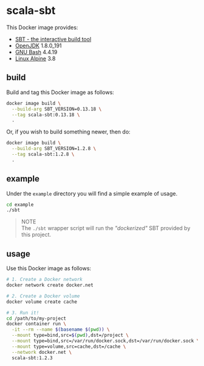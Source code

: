 # scala-sbt
This Docker image provides:

* [SBT - the interactive build tool](https://www.scala-sbt.org)
* [OpenJDK](http://openjdk.java.net/)  1.8.0_191
* [GNU Bash](https://www.gnu.org/software/bash/)  4.4.19
* [Linux Alpine](https://www.alpinelinux.org)  3.8


## build
Build and tag this Docker image as follows:

```bash
docker image build \
  --build-arg SBT_VERSION=0.13.18 \
  --tag scala-sbt:0.13.18 \
  .
```

Or, if you wish to build something newer, then do:

```bash
docker image build \
  --build-arg SBT_VERSION=1.2.8 \
  --tag scala-sbt:1.2.8 \
  .
```

## example
Under the `example` directory you will find a simple example of usage.

```bash
cd example
./sbt
```

> NOTE  
> The `./sbt` wrapper script will run the _"dockerized"_ SBT provided by this project.


## usage
Use this Docker image as follows:

```bash
# 1. Create a Docker network
docker network create docker.net

# 2. Create a Docker volume
docker volume create cache

# 3. Run it!
cd /path/to/my-project
docker container run \
  -it --rm --name $(basename $(pwd)) \
  --mount type=bind,src=$(pwd),dst=/project \
  --mount type=bind,src=/var/run/docker.sock,dst=/var/run/docker.sock \
  --mount type=volume,src=cache,dst=/cache \
  --network docker.net \
  scala-sbt:1.2.3
```
